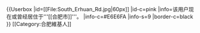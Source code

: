 {{Userbox
  |id=[[File:South_Erhuan_Rd.jpg|60px]]
  |id-c=pink
  |info=<span lang="zh-cn">该用户现在或曾经居住于'''[[合肥市]]'''。</span>
  |info-c=#E6E6FA
  |info-s=9
  |border-c=black
}}
[[Category:合肥維基人]]
